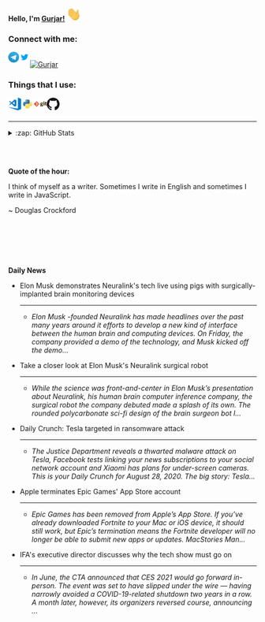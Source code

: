 #### Hello, I'm [Gurjar!](https://GurjarKing.github.io) <img src="https://raw.githubusercontent.com/ABSphreak/ABSphreak/master/gifs/Hi.gif" width="30px"></h2>


### Connect with me:

[<img align="left" alt="Gurjar | Telegram" width="22px" src="https://raw.githubusercontent.com/github/explore/80688e429a7d4ef2fca1e82350fe8e3517d3494d/topics/telegram/telegram.png" />][Telegram]
[<img align="left" alt="Gurjar | Twitter" width="22px" src="https://raw.githubusercontent.com/github/explore/80688e429a7d4ef2fca1e82350fe8e3517d3494d/topics/twitter/twitter.png" />][Twitter]

<br > <a href="https://github.com/GurjarKing"><img src="https://komarev.com/ghpvc/?username=GurjarKing" alt="Gurjar" /></a> <br />

<!-- <br >

![](https://visitor-badge.glitch.me/badge?page_id=GurjarKing)

<br /> -->

### Things that I use:

[<img align="left" alt="Visual Studio Code" width="26px" src="https://raw.githubusercontent.com/github/explore/80688e429a7d4ef2fca1e82350fe8e3517d3494d/topics/visual-studio-code/visual-studio-code.png" />][VSCode]
[<img align="left" alt="Python" width="26px" src="https://raw.githubusercontent.com/github/explore/80688e429a7d4ef2fca1e82350fe8e3517d3494d/topics/python/python.png" />][Python]
[<img align="left" alt="Git" width="26px" src="https://raw.githubusercontent.com/github/explore/80688e429a7d4ef2fca1e82350fe8e3517d3494d/topics/git/git.png" />][Git]
[<img align="left" alt="GitHub" width="26px" src="https://raw.githubusercontent.com/github/explore/78df643247d429f6cc873026c0622819ad797942/topics/github/github.png" />][Github]

<br />
<br />

---
<details>
  <summary>:zap: GitHub Stats</summary>

<img align="left" alt="Gurjar's Github Stats" src="https://github-readme-stats.vercel.app/api?username=GurjarKing&show_icons=true&hide_border=true&count_private=true&include_all_commit=true&theme=algolia" />

</details>

<!-- ### 🔔 My latest tweet
<a href="https://twitter.com/Gurjar_King43" target="_blank">
	<img src="https://github.com/GurjarKing/GurjarKing/raw/master/tweet.png" width="70%" align="center" alt="Click to view on Twitter" title="My latest tweet, as an image"/>
</a> -->
<br>

<pre>

</pre>

**Quote of the hour:**

I think of myself as a writer. Sometimes I write in English and sometimes I write in JavaScript.

~ Douglas Crockford
<pre>

</pre>
<br>
<pre>


</pre>
<strong>Daily News</strong>
  
  - Elon Musk demonstrates Neuralink's tech live using pigs with surgically-implanted brain monitoring devices
     <hr/>
     
      - *Elon Musk -founded Neuralink has made headlines over the past many years around it efforts to develop a new kind of interface between the human brain and computing devices. On Friday, the company provided a demo of the technology, and Musk kicked off the demo…*
     
  - Take a closer look at Elon Musk's Neuralink surgical robot
      <hr/>
      
      - *While the science was front-and-center in Elon Musk’s presentation about Neuralink, his human brain computer inference company, the surgical robot the company debuted made a splash of its own. The rounded polycarbonate sci-fi design of the brain surgeon bot l…*
      
  - Daily Crunch: Tesla targeted in ransomware attack
      <hr/>
      
      - *The Justice Department reveals a thwarted malware attack on Tesla, Facebook tests linking your news subscriptions to your social network account and Xiaomi has plans for under-screen cameras. This is your Daily Crunch for August 28, 2020. The big story: Tesla…*
      
  - Apple terminates Epic Games' App Store account
      <hr/>
      
      - *Epic Games has been removed from Apple’s App Store. If you’ve already downloaded Fortnite to your Mac or iOS device, it should still work, but Epic’s termination means the Fortnite developer will no longer be able to submit new apps or updates. MacStories Man…*
       
  - IFA's executive director discusses why the tech show must go on
      <hr/>
       
       - *In June, the CTA announced that CES 2021 would go forward in-person. The event was set to have slipped under the wire — having narrowly avoided a COVID-19-related shutdown two years in a row. A month later, however, its organizers reversed course, announcing …*
      

<br />

[VSCode]: https://code.visualstudio.com/
[Python]: https://www.python.org/
[Git]: https://git-scm.com/
[Github]: https://github.com/
[Telegram]: https://t.me/Gurjar_King/
[Twitter]: https://twitter.com/Gurjar_King43/
